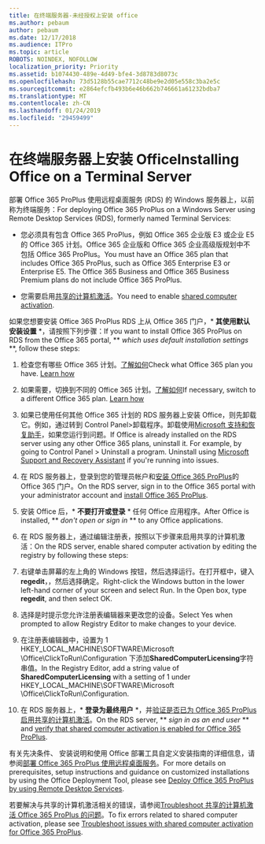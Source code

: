 ```yaml
---
title: 在终端服务器-未经授权上安装 office
ms.author: pebaum
author: pebaum
ms.date: 12/17/2018
ms.audience: ITPro
ms.topic: article
ROBOTS: NOINDEX, NOFOLLOW
localization_priority: Priority
ms.assetid: b1074430-489e-4d49-bfe4-3d8783d8073c
ms.openlocfilehash: 73d5128b55cae7712c48be9e2d05e558c3ba2e5c
ms.sourcegitcommit: e2864efcfb493b6e46b662b746661a61232bdba7
ms.translationtype: MT
ms.contentlocale: zh-CN
ms.lasthandoff: 01/24/2019
ms.locfileid: "29459499"
---
```

# <a name="installing-office-on-a-terminal-server"></a><span data-ttu-id="f3bd7-102">在终端服务器上安装 Office</span><span class="sxs-lookup"><span data-stu-id="f3bd7-102">Installing Office on a Terminal Server</span></span>

<span data-ttu-id="f3bd7-103">部署 Office 365 ProPlus 使用远程桌面服务 (RDS) 的 Windows 服务器上，以前称为终端服务：</span><span class="sxs-lookup"><span data-stu-id="f3bd7-103">For deploying Office 365 ProPlus on a Windows Server using Remote Desktop Services (RDS), formerly named Terminal Services:</span></span>
  
- <span data-ttu-id="f3bd7-p101">您必须具有包含 Office 365 ProPlus，例如 Office 365 企业版 E3 或企业 E5 的 Office 365 计划。Office 365 企业版和 Office 365 企业高级版规划中不包括 Office 365 ProPlus。</span><span class="sxs-lookup"><span data-stu-id="f3bd7-p101">You must have an Office 365 plan that includes Office 365 ProPlus, such as Office 365 Enterprise E3 or Enterprise E5. The Office 365 Business and Office 365 Business Premium plans do not include Office 365 ProPlus.</span></span>
    
- <span data-ttu-id="f3bd7-106">您需要启用[共享的计算机激活](https://docs.microsoft.com/DeployOffice/overview-of-shared-computer-activation-for-office-365-proplus)。</span><span class="sxs-lookup"><span data-stu-id="f3bd7-106">You need to enable [shared computer activation](https://docs.microsoft.com/DeployOffice/overview-of-shared-computer-activation-for-office-365-proplus).</span></span>
    
<span data-ttu-id="f3bd7-107">如果您想要安装 Office 365 ProPlus RDS 上从 Office 365 门户，\* **其使用默认安装设置** \*，请按照下列步骤：</span><span class="sxs-lookup"><span data-stu-id="f3bd7-107">If you want to install Office 365 ProPlus on RDS from the Office 365 portal, \*\* *which uses default installation settings* \*\*, follow these steps:</span></span> 
  
1. <span data-ttu-id="f3bd7-p102">检查您有哪些 Office 365 计划。[了解如何](https://docs.microsoft.com/office365/admin/admin-overview/what-subscription-do-i-have)</span><span class="sxs-lookup"><span data-stu-id="f3bd7-p102">Check what Office 365 plan you have. [Learn how](https://docs.microsoft.com/office365/admin/admin-overview/what-subscription-do-i-have)</span></span>
    
2. <span data-ttu-id="f3bd7-p103">如果需要，切换到不同的 Office 365 计划。[了解如何](https://docs.microsoft.com/office365/admin/subscriptions-and-billing/switch-to-a-different-plan)</span><span class="sxs-lookup"><span data-stu-id="f3bd7-p103">If necessary, switch to a different Office 365 plan. [Learn how](https://docs.microsoft.com/office365/admin/subscriptions-and-billing/switch-to-a-different-plan)</span></span>
    
3. <span data-ttu-id="f3bd7-p104">如果已使用任何其他 Office 365 计划的 RDS 服务器上安装 Office，则先卸载它。例如，通过转到 Control Panel\>卸载程序。卸载使用[Microsoft 支持和恢复助手](https://aka.ms/SARA-OfficeUninstall-Alchemy)，如果您运行到问题。</span><span class="sxs-lookup"><span data-stu-id="f3bd7-p104">If Office is already installed on the RDS server using any other Office 365 plans, uninstall it. For example, by going to Control Panel \> Uninstall a program. Uninstall using [Microsoft Support and Recovery Assistant](https://aka.ms/SARA-OfficeUninstall-Alchemy) if you're running into issues.</span></span> 
    
4. <span data-ttu-id="f3bd7-115">在 RDS 服务器上，登录到您的管理员帐户和[安装 Office 365 ProPlus](https://portal.office.com/OLS/MySoftware.aspx)的 Office 365 门户。</span><span class="sxs-lookup"><span data-stu-id="f3bd7-115">On the RDS server, sign in to the Office 365 portal with your administrator account and [install Office 365 ProPlus](https://portal.office.com/OLS/MySoftware.aspx).</span></span>
    
5. <span data-ttu-id="f3bd7-116">安装 Office 后，\* **不要打开或登录** \* 任何 Office 应用程序。</span><span class="sxs-lookup"><span data-stu-id="f3bd7-116">After Office is installed, \*\* *don't open or sign in* \*\* to any Office applications.</span></span> 
    
6. <span data-ttu-id="f3bd7-117">在 RDS 服务器上，通过编辑注册表，按照以下步骤来启用共享的计算机激活：</span><span class="sxs-lookup"><span data-stu-id="f3bd7-117">On the RDS server, enable shared computer activation by editing the registry by following these steps:</span></span>
    
1. <span data-ttu-id="f3bd7-p105">右键单击屏幕的左上角的 Windows 按钮，然后选择运行。在打开框中，键入**regedit**，，然后选择确定。</span><span class="sxs-lookup"><span data-stu-id="f3bd7-p105">Right-click the Windows button in the lower left-hand corner of your screen and select Run. In the Open box, type **regedit**, and then select OK.</span></span> 
    
2. <span data-ttu-id="f3bd7-120">选择是时提示您允许注册表编辑器来更改您的设备。</span><span class="sxs-lookup"><span data-stu-id="f3bd7-120">Select Yes when prompted to allow Registry Editor to make changes to your device.</span></span>
    
3. <span data-ttu-id="f3bd7-121">在注册表编辑器中，设置为 1 HKEY_LOCAL_MACHINE\SOFTWARE\Microsoft \Office\ClickToRun\Configuration 下添加**SharedComputerLicensing**字符串值。</span><span class="sxs-lookup"><span data-stu-id="f3bd7-121">In the Registry Editor, add a string value of **SharedComputerLicensing** with a setting of 1 under HKEY_LOCAL_MACHINE\SOFTWARE\Microsoft \Office\ClickToRun\Configuration.</span></span> 
    
7. <span data-ttu-id="f3bd7-122">在 RDS 服务器上，\* **登录为最终用户** \*，并[验证是否已为 Office 365 ProPlus 启用共享的计算机激活](https://docs.microsoft.com/DeployOffice/troubleshoot-issues-with-shared-computer-activation-for-office-365-proplus#verify-that-activation-for-office-365-proplus-succeeded)。</span><span class="sxs-lookup"><span data-stu-id="f3bd7-122">On the RDS server, \*\* *sign in as an end user* \*\* and [verify that shared computer activation is enabled for Office 365 ProPlus](https://docs.microsoft.com/DeployOffice/troubleshoot-issues-with-shared-computer-activation-for-office-365-proplus#verify-that-activation-for-office-365-proplus-succeeded).</span></span>
    
<span data-ttu-id="f3bd7-123">有关先决条件、 安装说明和使用 Office 部署工具自定义安装指南的详细信息，请参阅[部署 Office 365 ProPlus 使用远程桌面服务](https://docs.microsoft.com/DeployOffice/deploy-office-365-proplus-by-using-remote-desktop-services)。</span><span class="sxs-lookup"><span data-stu-id="f3bd7-123">For more details on prerequisites, setup instructions and guidance on customized installations by using the Office Deployment Tool, please see [Deploy Office 365 ProPlus by using Remote Desktop Services](https://docs.microsoft.com/DeployOffice/deploy-office-365-proplus-by-using-remote-desktop-services).</span></span>
  
<span data-ttu-id="f3bd7-124">若要解决与共享的计算机激活相关的错误，请参阅[Troubleshoot 共享的计算机激活 Office 365 ProPlus 的问题](https://docs.microsoft.com/DeployOffice/troubleshoot-issues-with-shared-computer-activation-for-office-365-proplus)。</span><span class="sxs-lookup"><span data-stu-id="f3bd7-124">To fix errors related to shared computer activation, please see [Troubleshoot issues with shared computer activation for Office 365 ProPlus](https://docs.microsoft.com/DeployOffice/troubleshoot-issues-with-shared-computer-activation-for-office-365-proplus).</span></span>
  

